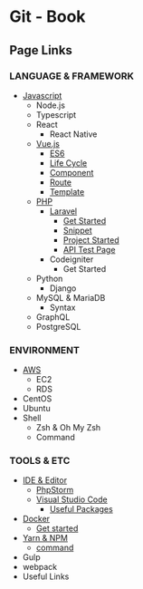 # Git - Book

## Page Links

### LANGUAGE & FRAMEWORK

* [Javascript](https://ocaso.gitbook.io/infodoc/language-and-framework/javascript)
  * Node.js
  * Typescript
  * React
    * React Native
  * [Vue.js](https://ocaso.gitbook.io/infodoc/language-and-framework/javascript/vue.js)
    * [ES6](https://ocaso.gitbook.io/infodoc/language-and-framework/javascript/vue.js/es6)
    * [Life Cycle](https://ocaso.gitbook.io/infodoc/language-and-framework/javascript/vue.js/life-cycle)
    * [Component](https://ocaso.gitbook.io/infodoc/language-and-framework/javascript/vue.js/component)
    * [Route](https://ocaso.gitbook.io/infodoc/language-and-framework/javascript/vue.js/route)
    * [Template](https://ocaso.gitbook.io/infodoc/language-and-framework/javascript/vue.js/template)
  * [PHP](https://ocaso.gitbook.io/infodoc/language-and-framework/php)
    * [Laravel](https://ocaso.gitbook.io/infodoc/language-and-framework/php/laravel)
      * [Get Started](https://ocaso.gitbook.io/infodoc/language-and-framework/php/laravel/get-started)
      * [Snippet](https://ocaso.gitbook.io/infodoc/language-and-framework/php/laravel/snippet)
      * [Project Started](https://ocaso.gitbook.io/infodoc/language-and-framework/php/laravel/project-started)
      * [API Test Page](https://ocaso.gitbook.io/infodoc/language-and-framework/php/laravel/api-test-page)
    * Codeigniter
      * Get Started
  * Python
    * Django
  * MySQL & MariaDB
    * Syntax
  * GraphQL
  * PostgreSQL 

### ENVIRONMENT

* [AWS](https://ocaso.gitbook.io/infodoc/environment/aws)
  * EC2
  * RDS
* CentOS
* Ubuntu
* Shell
  * Zsh & Oh My Zsh
  * Command

### TOOLS & ETC

* [IDE & Editor](https://ocaso.gitbook.io/infodoc/tools-and-etc/ide-and-editor)
  * [PhpStorm](https://ocaso.gitbook.io/infodoc/tools-and-etc/ide-and-editor/phpstorm)
  * [Visual Studio Code](https://ocaso.gitbook.io/infodoc/tools-and-etc/ide-and-editor/visual-studio-code)
    * [Useful Packages](https://ocaso.gitbook.io/infodoc/tools-and-etc/ide-and-editor/visual-studio-code/useful-packages)
* [Docker](https://ocaso.gitbook.io/infodoc/tools-and-etc/docker)
  * [Get started](https://ocaso.gitbook.io/infodoc/tools-and-etc/docker/docker)
* [Yarn & NPM](https://ocaso.gitbook.io/infodoc/tools-and-etc/yarn-and-npm)
  * [command](https://ocaso.gitbook.io/infodoc/tools-and-etc/yarn-and-npm/command)
* Gulp
* webpack
* Useful Links

